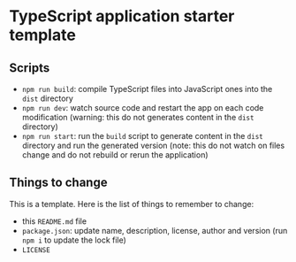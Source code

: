 # TypeScript application starter template

## Scripts

- `npm run build`: compile TypeScript files into JavaScript ones into the `dist` directory
- `npm run dev`: watch source code and restart the app on each code modification (warning: this do not generates content in the `dist` directory)
- `npm run start`: run the `build` script to generate content in the `dist` directory and run the generated version (note: this do not watch on files change and do not rebuild or rerun the application)

## Things to change

This is a template.
Here is the list of things to remember to change:

- this `README.md` file
- `package.json`: update name, description, license, author and version (run `npm i` to update the lock file)
- `LICENSE`
